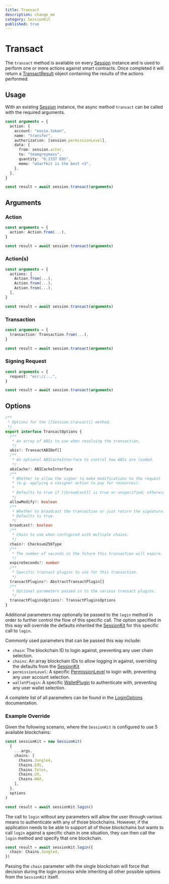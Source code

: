 ```yaml
---
title: Transact
description: change_me
category: SessionKit
published: true
---
```


# Transact

The `transact` method is available on every [Session](/docs/sessionkit/session) instance and is used to perform one or more actions against smart contracts. Once completed it will return a [TransactResult](/docs/sessionkit/transact-result) object containing the results of the actions performed.

## Usage

With an existing [Session](/docs/sessionkit/session) instance, the async method `transact` can be called with the required arguments.

```ts
const arguments = {
  action: {
    account: "eosio.token",
    name: "transfer",
    authorization: [session.permissionLevel],
    data: {
      from: session.actor,
      to: "teamgreymass",
      quantity: "0.1337 EOS",
      memo: "wharfkit is the best <3",
    },
  },
}

const result = await session.transact(arguments)
```

## Arguments

### Action

```ts
const arguments = {
  action: Action.from(...),
}

const result = await session.transact(arguments)
```

### Action(s)

```ts
const arguments = {
  actions: [
    Action.from(...),
    Action.from(...),
    Action.from(...),
  ],
}

const result = await session.transact(arguments)
```

### Transaction

```ts
const arguments = {
  transaction: Transaction.from(...),
}

const result = await session.transact(arguments)
```

### Signing Request

```ts
const arguments = {
  request: "esr://...",
}

const result = await session.transact(arguments)
```

## Options

```ts
/**
 * Options for the [[Session.transact]] method.
 */
export interface TransactOptions {
  /**
   * An array of ABIs to use when resolving the transaction.
   */
  abis?: TransactABIDef[]
  /**
   * An optional ABICacheInterface to control how ABIs are loaded.
   */
  abiCache?: ABICacheInterface
  /**
   * Whether to allow the signer to make modifications to the request
   * (e.g. applying a cosigner action to pay for resources).
   *
   * Defaults to true if [[broadcast]] is true or unspecified; otherwise false.
   */
  allowModify?: boolean
  /**
   * Whether to broadcast the transaction or just return the signature.
   * Defaults to true.
   */
  broadcast?: boolean
  /**
   * Chain to use when configured with multiple chains.
   */
  chain?: Checksum256Type
  /**
   * The number of seconds in the future this transaction will expire.
   */
  expireSeconds?: number
  /**
   * Specific transact plugins to use for this transaction.
   */
  transactPlugins?: AbstractTransactPlugin[]
  /**
   * Optional parameters passed in to the various transact plugins.
   */
  transactPluginsOptions?: TransactPluginsOptions
}
```

Additional parameters may optionally be passed to the `login` method in order to further control the flow of this specific call. The option specified in this way will override the defaults inherited the [SessionKit](/docs/sessionkit/session-kit-factory) for this specific call to `login`.

Commonly used parameters that can be passed this way include:

- `chain`: The blockchain ID to login against, preventing any user chain selection.
- `chains`: An array blockchain IDs to allow logging in against, overriding the defaults from the [SessionKit](/docs/sessionkit/session-kit-factory)
- `permissionLevel`: A specific [PermissionLevel](#) to login with, preventing any user account selection.
- `walletPlugin`: A specific [WalletPlugin](/docs/sessionkit/wallet-plugin) to authenticate with, preventing any user wallet selection.

A complete list of all parameters can be found in the [LoginOptions](https://wharfkit.github.io/session/interfaces/LoginOptions.html) documentation.

### Example Override

Given the following scenario, where the `SessionKit` is configured to use 5 available blockchains:

```ts
const sessionKit = new SessionKit(
  {
    ...args,
    chains: [
      Chains.Jungle4,
      Chains.EOS,
      Chains.Telos,
      Chains.UX,
      Chains.WAX,
    ],
  },
  options
)

const result = await sessionKit.login()
```

The call to `login` without any parameters will allow the user through various means to authenticate with any of those blockchains. However, if the application needs to be able to support all of those blockchains but wants to call `login` against a specific chain in one situation, they can then call the `login` method and specify that one blockchain.

```ts
const result = await sessionKit.login({
  chain: Chains.Jungle4,
})
```

Passing the `chain` parameter with the single blockchain will force that decision during the login process while inheriting all other possible options from the `SessionKit` itself.
